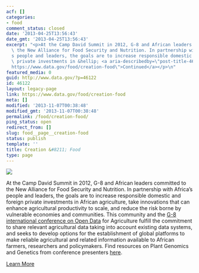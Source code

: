 ```yaml
---
acf: []
categories:
- food
comment_status: closed
date: '2013-04-25T13:56:43'
date_gmt: '2013-04-25T13:56:43'
excerpt: "<p>At the Camp David Summit in 2012, G-8 and African leaders committed to\
  \ the New Alliance for Food Security and Nutrition. In partnership with Africa\u2019\
  s people and leaders, the goals are to increase responsible domestic and foreign\
  \ private investments in &hellip; <a aria-describedby=\"post-title-46122\" href=\"\
  https://www.data.gov/food/creation-food\">Continued</a></p>\n"
featured_media: 0
guid: http://www.data.gov/?p=46122
id: 46122
layout: legacy-page
link: https://www.data.gov/food/creation-food
meta: []
modified: '2013-11-07T00:38:48'
modified_gmt: '2013-11-07T00:38:48'
permalink: /food/creation-food/
ping_status: open
redirect_from: []
slug: food__page__creation-food
status: publish
template: ''
title: Creation &#8211; Food
type: page
---
```

![](https://s3.amazonaws.com/bsp-ocsit-prod-east-appdata/datagov/wordpress/2013/10/attachments/image2.png)


At the Camp David Summit in 2012, G-8 and African leaders committed to the New Alliance for Food Security and Nutrition. In partnership with Africa’s people and leaders, the goals are to increase responsible domestic and foreign private investments in African agriculture, take innovations that can enhance agricultural productivity to scale, and reduce the risk borne by vulnerable economies and communities. This community and the [G-8 international conference on Open Data](/food/page/events) for Agriculture fulfill the commitment to share relevant agricultural data taking into account existing data systems, and seeks to develop options for the establishment of global platforms to make reliable agricultural and related information available to African farmers, researchers and policymakers. Find resources on Plant Genomics and Genetics from conference presenters [here](/food/page/events).  


[Learn More](http://www.whitehouse.gov/the-press-office/2012/05/18/fact-sheet-g-8-action-food-security-and-nutrition)


